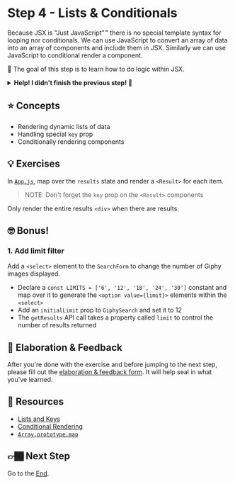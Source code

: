 # Step 4 - Lists & Conditionals

Because JSX is "Just JavaScript"™ there is no special template syntax for looping nor conditionals. We can use JavaScript to convert an array of data into an array of components and include them in JSX. Similarly we can use JavaScript to conditional render a component.

🏅 The goal of this step is to learn how to do logic within JSX.

<details>
  <summary><b>Help! I didn't finish the previous step! 🚨</b></summary>

If you didn't successfully complete the previous step, that's okay! The steps are meant to push you. 😄

However, you may find yourself in a position where you app is not compiling, and it's preventing you from working on this step. No problem! Stash your changes **in a new terminal window**, and you should be good to continue:

```sh
git stash push -m "In-progress Step 3 exercises"
```

Your app should automatically reset and you should be able to continue on with the current step.

</details>

## ⭐ Concepts

- Rendering dynamic lists of data
- Handling special `key` prop
- Conditionally rendering components

## 💡 Exercises

In [`App.js`](./App.js), map over the `results` state and render a `<Result>` for each item.

> NOTE: Don't forget the `key` prop on the `<Result>` components

Only render the entire results `<div>` when there are results.

## 🤓 Bonus!

### 1. Add limit filter

Add a `<select>` element to the `SearchForm` to change the number of Giphy images displayed.

- Declare a `const LIMITS = ['6', '12', '18', '24', '30']` constant and map over it to generate the `<option value={limit}>` elements within the `<select>`
- Add an `initialLimit` prop to `GiphySearch` and set it to 12
- The `getResults` API call takes a property called `limit` to control the number of results returned

## 🧠 Elaboration & Feedback

After you're done with the exercise and before jumping to the next step, please fill out the [elaboration & feedback form](https://docs.google.com/forms/d/e/1FAIpQLScRocWvtbrl4XmT5_NRiE8bSK3CMZil-ZQByBAt8lpsurcRmw/viewform?usp=pp_url&entry.1671251225=Zero+to+React+with+Hooks+Minishop&entry.1984987236=Step+4+-+Lists+and+Conditionals). It will help seal in what you've learned.

## 📕 Resources

- [Lists and Keys](https://reactjs.org/docs/lists-and-keys.html)
- [Conditional Rendering](https://reactjs.org/docs/conditional-rendering.html)
- [`Array.prototype.map`](https://developer.mozilla.org/en-US/docs/Web/JavaScript/Reference/Global_Objects/Array/map)

## 👉🏾 Next Step

Go to the [End](../end).
